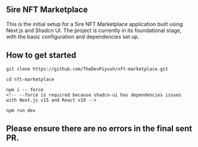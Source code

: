 ## 5ire NFT Marketplace

This is the initial setup for a 5ire NFT Marketplace application built using Next.js and Shadcn UI. The project is currently in its foundational stage, with the basic configuration and dependencies set up.

## How to get started

```
git clone https://github.com/TheDevPiyush/nft-marketplace.git
```
```
cd nft-marketplace
```
```
npm i -- force
<!-- --force is required because shadcn-ui has dependencies issues with Next.js v15 and React v19 -->
```
```
npm run dev
```

## Please ensure there are no errors in the final sent PR.
